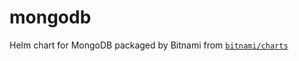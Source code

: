 # mongodb
Helm chart for MongoDB packaged by Bitnami from [`bitnami/charts`](https://github.com/bitnami/charts/blob/main/bitnami/mongodb/README.md)
